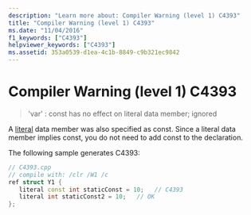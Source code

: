 ```yaml
---
description: "Learn more about: Compiler Warning (level 1) C4393"
title: "Compiler Warning (level 1) C4393"
ms.date: "11/04/2016"
f1_keywords: ["C4393"]
helpviewer_keywords: ["C4393"]
ms.assetid: 353a0539-d1ea-4c1b-8849-c9b321ec9842
---
```

# Compiler Warning (level 1) C4393

> 'var' : const has no effect on literal data member; ignored

A [literal](../../extensions/literal-cpp-component-extensions.md) data member was also specified as const.  Since a literal data member implies const, you do not need to add const to the declaration.

The following sample generates C4393:

```cpp
// C4393.cpp
// compile with: /clr /W1 /c
ref struct Y1 {
   literal const int staticConst = 10;   // C4393
   literal int staticConst2 = 10;   // OK
};
```
